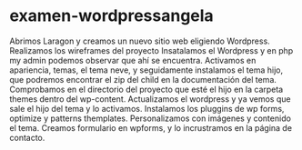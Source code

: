 # examen-wordpressangela
Abrimos Laragon y creamos un nuevo sitio web eligiendo Wordpress.
Realizamos los wireframes del proyecto
Insatalamos el Wordpress y en php my admin podemos observar que ahí se encuentra.
Activamos en apariencia, temas, el tema neve, y seguidamente instalamos el tema hijo, que podremos encontrar el zip del child en la documentación del tema.
Comprobamos en el directorio del proyecto que esté el hijo en la carpeta themes dentro del wp-content.
Actualizamos el wordpress y ya vemos que sale el hijo del tema y lo activamos.
Instalamos los pluggins de wp forms, optimize y patterns themplates.
Personalizamos con imágenes y contenido el tema.
Creamos formulario en wpforms, y lo incrustramos en la página de contacto.


